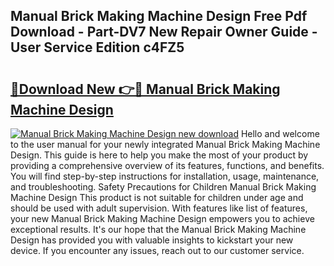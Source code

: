 ## Manual Brick Making Machine Design Free Pdf Download - Part-DV7 New Repair Owner Guide - User Service Edition c4FZ5

# <h2><a href="http://bc32485.oget.top/?id=Manual+Brick+Making+Machine+Design">🔗Download New 👉🔴 Manual Brick Making Machine Design</a></h2>

[![Manual Brick Making Machine Design new download](https://i.imgur.com/5g1atiW.png)](http://bc32485.oget.top/?id=Manual+Brick+Making+Machine+Design)
Hello and welcome to the user manual for your newly integrated Manual Brick Making Machine Design. This guide is here to help you make the most of your product by providing a comprehensive overview of its features, functions, and benefits. You will find step-by-step instructions for installation, usage, maintenance, and troubleshooting. Safety Precautions for Children Manual Brick Making Machine Design This product is not suitable for children under age and should be used with adult supervision. With features like list of features, your new Manual Brick Making Machine Design empowers you to achieve exceptional results. It's our hope that the Manual Brick Making Machine Design has provided you with valuable insights to kickstart your new device. If you encounter any issues, reach out to our customer service.
